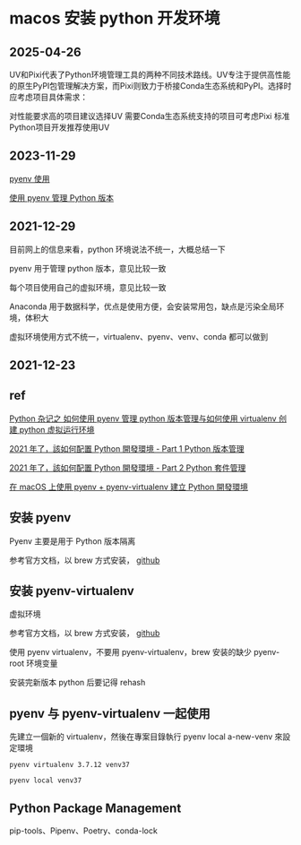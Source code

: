 # macos 安装 python 开发环境

## 2025-04-26

UV和Pixi代表了Python环境管理工具的两种不同技术路线。UV专注于提供高性能的原生PyPI包管理解决方案，而Pixi则致力于桥接Conda生态系统和PyPI。选择时应考虑项目具体需求：

对性能要求高的项目建议选择UV
需要Conda生态系统支持的项目可考虑Pixi
标准Python项目开发推荐使用UV

## 2023-11-29

[pyenv 使用](https://zhuanlan.zhihu.com/p/36402791)

[使用 pyenv 管理 Python 版本](https://einverne.github.io/post/2017/04/pyenv.html)

## 2021-12-29

目前网上的信息来看，python 环境说法不统一，大概总结一下

pyenv 用于管理 python 版本，意见比较一致

每个项目使用自己的虚拟环境，意见比较一致

Anaconda 用于数据科学，优点是使用方便，会安装常用包，缺点是污染全局环境，体积大

虚拟环境使用方式不统一，virtualenv、pyenv、venv、conda 都可以做到

## 2021-12-23

## ref

[Python 杂记之 如何使用 pyenv 管理 python 版本管理与如何使用 virtualenv 创建 python 虚拟运行环境](https://zicowarn.github.io/2020/09/22/0809-python-hwoto-install-pyevn-virtualenv/)

[2021 年了，該如何配置 Python 開發環境 - Part 1 Python 版本管理](https://mcko.me/python-runtime-management.html)

[2021 年了，該如何配置 Python 開發環境 - Part 2 Python 套件管理](https://mcko.me/python-package-management-2021.html)

[在 macOS 上使用 pyenv + pyenv-virtualenv 建立 Python 開發環境](https://blog.kyomind.tw/pyenv-setup/)

## 安装 pyenv

Pyenv 主要是用于 Python 版本隔离

参考官方文档，以 brew 方式安装， [github](https://github.com/pyenv/pyenv)

## 安装 pyenv-virtualenv

虚拟环境

参考官方文档，以 brew 方式安装， [github](https://github.com/pyenv/pyenv-virtualenv)

使用 pyenv virtualenv，不要用 pyenv-virtualenv，brew 安装的缺少 pyenv-root 环境变量

安装完新版本 python 后要记得 rehash

## pyenv 与 pyenv-virtualenv 一起使用

先建立一個新的 virtualenv，然後在專案目錄執行 pyenv local a-new-venv 來設定環境

```shell
pyenv virtualenv 3.7.12 venv37

pyenv local venv37
```

## Python Package Management

pip-tools、Pipenv、Poetry、conda-lock
